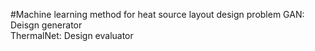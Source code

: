#Machine learning method for heat source layout design problem
GAN: Deisgn generator\
ThermalNet: Design evaluator
